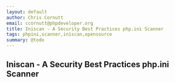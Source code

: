```yaml
---
layout: default
author: Chris Cornutt
email: ccornutt@phpdeveloper.org
title: Iniscan - A Security Best Practices php.ini Scanner
tags: phpini,scanner,iniscan,opensource
summary: @todo
---
```


Iniscan - A Security Best Practices php.ini Scanner
--------------